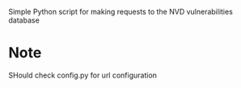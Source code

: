 Simple Python script for making requests to the NVD vulnerabilities database
# Note
SHould check config.py for url configuration
